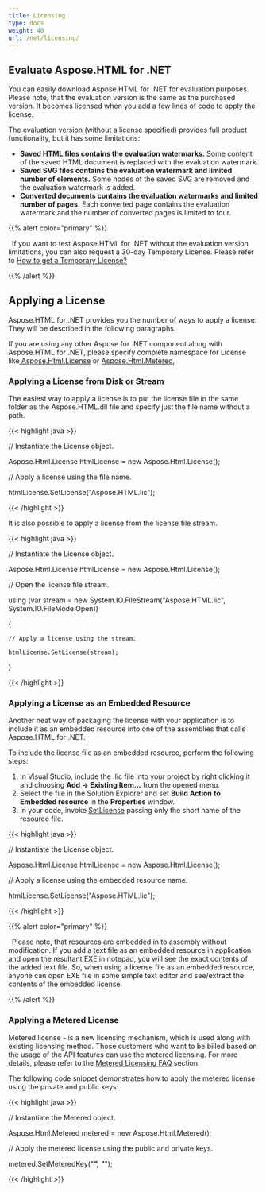 ```yaml
---
title: Licensing
type: docs
weight: 40
url: /net/licensing/
---
```


## **Evaluate Aspose.HTML for .NET**
You can easily download Aspose.HTML for .NET for evaluation purposes. Please note, that the evaluation version is the same as the purchased version. It becomes licensed when you add a few lines of code to apply the license.

The evaluation version (without a license specified) provides full product functionality, but it has some limitations:

- **Saved HTML files contains the evaluation watermarks.** Some content of the saved HTML document is replaced with the evaluation watermark.
- **Saved SVG files contains the evaluation watermark and limited number of elements.** Some nodes of the saved SVG are removed and the evaluation watermark is added.
- **Converted documents contains the evaluation watermarks and limited number of pages.** Each converted page contains the evaluation watermark and the number of converted pages is limited to four.

{{% alert color="primary" %}} 

` `If you want to test Aspose.HTML for .NET without the evaluation version limitations, you can also request a 30-day Temporary License. Please refer to [How to get a Temporary License?](https://purchase.aspose.com/temporary-license)

{{% /alert %}} 
## **Applying a License**
Aspose.HTML for .NET provides you the number of ways to apply a license. They will be described in the following paragraphs.

If you are using any other Aspose for .NET component along with Aspose.HTML for .NET, please specify complete namespace for License like[ Aspose.Html.License](https://apireference.aspose.com/html/net/aspose.html/license) or [Aspose.Html.Metered](https://apireference.aspose.com/html/net/aspose.html/metered),
### **Applying a License from Disk or Stream**
The easiest way to apply a license is to put the license file in the same folder as the Aspose.HTML.dll file and specify just the file name without a path.

{{< highlight java >}}

 // Instantiate the License object.

Aspose.Html.License htmlLicense = new Aspose.Html.License();

// Apply a license using the file name.

htmlLicense.SetLicense("Aspose.HTML.lic");

{{< /highlight >}}

It is also possible to apply a license from the license file stream.

{{< highlight java >}}

 // Instantiate the License object.

Aspose.Html.License htmlLicense = new Aspose.Html.License();

// Open the license file stream.

using (var stream = new System.IO.FileStream("Aspose.HTML.lic", System.IO.FileMode.Open))

{

    // Apply a license using the stream.

    htmlLicense.SetLicense(stream);

}

{{< /highlight >}}
### **Applying a License as an Embedded Resource**
Another neat way of packaging the license with your application is to include it as an embedded resource into one of the assemblies that calls Aspose.HTML for .NET. 

To include the license file as an embedded resource, perform the following steps:

1. In Visual Studio, include the .lic file into your project by right clicking it and choosing **Add -> Existing Item...** from the opened menu.
1. Select the file in the Solution Explorer and set **Build Action** **to Embedded resource** in the **Properties** window.
1. In your code, invoke [SetLicense](https://apireference.aspose.com/html/net/aspose.html.license/setlicense/methods/1) passing only the short name of the resource file.

{{< highlight java >}}

 // Instantiate the License object.

Aspose.Html.License htmlLicense = new Aspose.Html.License();

// Apply a license using the embedded resource name.

htmlLicense.SetLicense("Aspose.HTML.lic");

{{< /highlight >}}

{{% alert color="primary" %}} 

` `Please note, that resources are embedded in to assembly without modification. If you add a text file as an embedded resource in application and open the resultant EXE in notepad, you will see the exact contents of the added text file. So, when using a license file as an embedded resource, anyone can open EXE file in some simple text editor and see/extract the contents of the embedded license.

{{% /alert %}} 
### **Applying a Metered License**
Metered license - is a new licensing mechanism, which is used along with existing licensing method. Those customers who want to be billed based on the usage of the API features can use the metered licensing. For more details, please refer to the [Metered Licensing FAQ](http://www.aspose.com/corporate/purchase/policies/Licensing-Faqs/metered-faq.aspx) section.

The following code snippet demonstrates how to apply the metered license using the private and public keys:

{{< highlight java >}}

 // Instantiate the Metered object.

Aspose.Html.Metered metered = new Aspose.Html.Metered();

// Apply the metered license using the public and private keys.

metered.SetMeteredKey("*****", "*****");

{{< /highlight >}}
